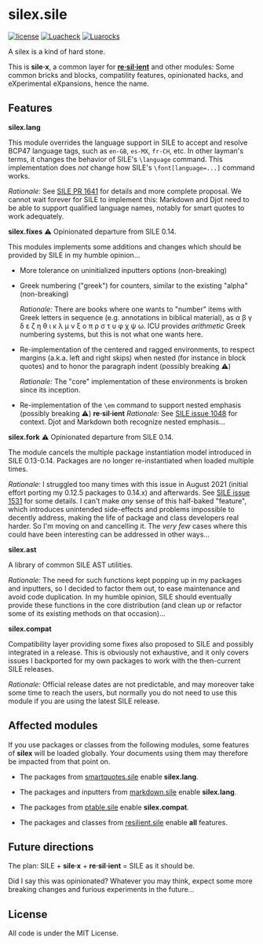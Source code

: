# silex.sile

[![license](https://img.shields.io/github/license/Omikhleia/silex.sile?label=License)](LICENSE)
[![Luacheck](https://img.shields.io/github/actions/workflow/status/Omikhleia/silex.sile/luacheck.yml?branch=main&label=Luacheck&logo=Lua)](https://github.com/Omikhleia/silex.sile/actions?workflow=Luacheck)
[![Luarocks](https://img.shields.io/luarocks/v/Omikhleia/silex.sile?label=Luarocks&logo=Lua)](https://luarocks.org/modules/Omikhleia/silex.sile)

A silex is a kind of hard stone.

This is **sile·x**, a common layer for [**re·sil·ient**](https://github.com/Omikhleia/resilient.sile) and other modules:
Some common bricks and blocks, compatility features, opinionated hacks, and eXperimental eXpansions, hence the name.

## Features

**silex.lang**

This module overrides the language support in SILE to accept and resolve BCP47 language tags, such as `en-GB`, `es-MX`, `fr-CH`, etc.
In other layman's terms, it changes the behavior of SILE's `\language` command.
This implementation does _not_ change how SILE's `\font[language=...]` command works.

_Rationale:_
See [SILE PR 1641](https://github.com/sile-typesetter/sile/pull/1641) for details and more complete proposal.
We cannot wait forever for SILE to implement this: Markdown and Djot need to be able to support qualified language names, notably for smart quotes to work adequately.

**silex.fixes** :warning: Opinionated departure from SILE 0.14.

This modules implements some additions and changes which should be provided by SILE in my humble opinion...

- More tolerance on uninitialized inputters options (non-breaking)

- Greek numbering ("greek") for counters, similar to the existing "alpha" (non-breaking)

  _Rationale:_
  There are books where one wants to "number" items with Greek letters in sequence (e.g. annotations in biblical material), as α β γ δ ε ζ η θ ι κ λ μ ν ξ ο π ρ σ τ υ φ χ ψ ω. ICU provides _arithmetic_ Greek numbering systems, but this is not what one wants here.

- Re-implementation of the centered and ragged environments, to respect margins (a.k.a. left and right skips) when nested (for instance in block quotes) and to honor the paragraph indent (possibly breaking :warning:)
  
  _Rationale:_
  The "core" implementation of these environments is broken since its inception.

- Re-implementation of the `\em` command to support nested emphasis (possibly breaking :warning:)
**re·sil·ient**
  _Rationale:_
  See [SILE issue 1048](https://github.com/sile-typesetter/sile/issues/1048) for context. Djot and Markdown both recognize nested emphasis...

**silex.fork** :warning: Opinionated departure from SILE 0.14.

The module cancels the multiple package instantiation model introduced in SILE 0.13-0.14. Packages are no longer re-instantiated when loaded multiple times.

_Rationale:_
I struggled too many times with this issue in August 2021 (initial effort porting my 0.12.5 packages to 0.14.x) and afterwards.
See [SILE issue 1531](https://github.com/sile-typesetter/sile/issues/1531) for some details.
I can't make _any_ sense of this half-baked "feature", which introduces unintended side-effects and problems impossible to decently address, making the life of package and class developers real harder. So I'm moving on and cancelling it.
The _very few_ cases where this could have been interesting can be addressed in other ways...

**silex.ast**

A library of common SILE AST utilities.

_Rationale:_
The need for such functions kept popping up in my packages and inputters, so I decided to factor them out, to ease maintenance and avoid code duplication.
In my humble opinion, SILE should eventually provide these functions in the core distribution (and clean up or refactor some of its existing methods on that occasion)...

**silex.compat**

Compatibility layer providing some fixes also proposed to SILE and possibly integrated in a release.
This is obviously not exhaustive, and it only covers issues I backported for my own packages to work with the then-current SILE releases.

_Rationale:_
Official release dates are not predictable, and may moreover take some time to reach the users, but normally you do not need to use this module if you are using the latest SILE release.

## Affected modules

If you use packages or classes from the following modules, some features of **silex** will be loaded globally. Your documents using them may therefore be impacted from that point on.

- The packages from [smartquotes.sile](https://github.com/Omikhleia/smartquotes.sile) enable **silex.lang**.

- The packages and inputters from [markdown.sile](https://github.com/Omikhleia/markdown.sile) enable **silex.lang**.

- The packages from [ptable.sile](https://github.com/Omikhleia/ptable.sile) enable **silex.compat**.

- The packages and classes from [resilient.sile](https://github.com/Omikhleia/resilient.sile) enable **all** features.

## Future directions

The plan: SILE + **sile·x** + **re·sil·ient** = SILE as it should be.

Did I say this was opinionated?
Whatever you may think, expect some more breaking changes and furious experiments in the future...

## License

All code is under the MIT License.
